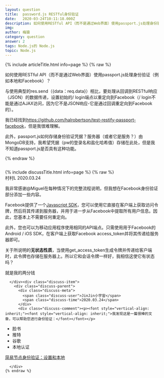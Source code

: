 ```yaml
---
layout: question
title:  password.js RESTful身份验证
date:   2020-03-24T10:11:18.000Z
description: 如何使用RESTful API（而不是通过Web界面）使用passport.js处理身份验证（例如本地和Facebook）？与使用典型的res.sen...
img: 
author: 梅猿
category: question
answer: 2
tags: Node.js的 Node.js
topic: Node.js
---
```

<div class="article-root">
  <div class="article">
    {% include articleTitle.html info=page %}
    {% raw %}
    <div class="article-content"><p><font style="vertical-align: inherit;"><font style="vertical-align: inherit;">如何使用RESTful API（而不是通过Web界面）使用passport.js处理身份验证（例如本地和Facebook）？</font></font></p>

<p><font style="vertical-align: inherit;"><font style="vertical-align: inherit;">与使用典型的res.send（{data：req.data}）相比，要处理从回调到RESTful响应（JSON）的数据传递，设置初始的/ login端点以重定向到Facebook（/ login不能是通过AJAX访问，因为它不是JSON响应-它是通过​​回调重定向到Facebook的）。</font></font></p>

<p><font style="vertical-align: inherit;"><font style="vertical-align: inherit;">我已经找到</font></font><a href="https://github.com/halrobertson/test-restify-passport-facebook"><font style="vertical-align: inherit;"><font style="vertical-align: inherit;">https://github.com/halrobertson/test-restify-passport-facebook</font></font></a><font style="vertical-align: inherit;"><font style="vertical-align: inherit;">，但是我很难理解。</font></font></p>

<p><font style="vertical-align: inherit;"><font style="vertical-align: inherit;">此外，passport.js如何存储身份验证凭据？</font><font style="vertical-align: inherit;">服务器（或者它是服务？）由MongoDB支持，我希望凭据（pw的登录名和盐化哈希值）存储在此处，但是我不知道passport.js是否具有这种功能。</font></font></p></div>
    {% endraw %}
  </div>
  <p style="height: 0;width:0;overflow: hidden;"> 第3622篇《password.js RESTful身份验证》来自Winter(https://github.com/aiyld/aiyld.github.io)的站点</p>
  <div class="discuss-wrapper">
    {% include discussTitle.html info=page %}
    {% raw %}
    <div class="discuss-item">
        <div class="discuss-parent">
          <div class="discuss-meta">
            <span class="discuss-user">村村L</span>
            <span class="discuss-time">2020.03.24</span>
          </div>
          <div class="discuss-comment"><p><font style="vertical-align: inherit;"><font style="vertical-align: inherit;">我非常感谢@Miguel在每种情况下的完整流程说明，但我想在Facebook身份验证部分添加一些内容。</font></font></p>

<p><font style="vertical-align: inherit;"><font style="vertical-align: inherit;">Facebook提供了一个</font></font><a href="https://developers.facebook.com/docs/facebook-login/getting-started-web/"><font style="vertical-align: inherit;"><font style="vertical-align: inherit;">Javascript SDK</font></font></a><font style="vertical-align: inherit;"><font style="vertical-align: inherit;">，您可以使用它直接在客户端上获取访问令牌，然后将其传递到服务器，并用于进一步从Facebook中提取所有用户信息。</font><font style="vertical-align: inherit;">因此，您基本上不需要任何重定向。</font></font></p>

<p><font style="vertical-align: inherit;"><font style="vertical-align: inherit;">此外，您也可以为移动应用程序使用相同的API端点。</font><font style="vertical-align: inherit;">只需使用用于Facebook的Android / iOS SDK，在客户端上获取Facebook access_token并将其传递给服务器即可。</font></font></p>

<p><font style="vertical-align: inherit;"><font style="vertical-align: inherit;">关于</font><font style="vertical-align: inherit;">所说明</font><font style="vertical-align: inherit;">的</font></font><strong><font style="vertical-align: inherit;"><font style="vertical-align: inherit;">无状态性质</font></font></strong><font style="vertical-align: inherit;"><font style="vertical-align: inherit;">，当使用get_access_token生成令牌并传递给客户端时，此令牌也存储在服务器上。</font><font style="vertical-align: inherit;">所以它和会话令牌一样好，我相信这使它有状态吗？</font></font></p>

<p><font style="vertical-align: inherit;"><font style="vertical-align: inherit;">就是我的两分钱 </font></font></p></div>
        </div>
        
      </div><div class="discuss-item">
        <div class="discuss-parent">
          <div class="discuss-meta">
            <span class="discuss-user">JinJin小宇宙</span>
            <span class="discuss-time">2020.03.24</span>
          </div>
          <div class="discuss-comment"><p><font style="vertical-align: inherit;"><font style="vertical-align: inherit;">我发现这是一篇很棒的文章，可以帮助您进行身份验证：</font></font></p>

<ul>
<li><font style="vertical-align: inherit;"><font style="vertical-align: inherit;">脸书</font></font></li>
<li><font style="vertical-align: inherit;"><font style="vertical-align: inherit;">推特</font></font></li>
<li><font style="vertical-align: inherit;"><font style="vertical-align: inherit;">谷歌</font></font></li>
<li><font style="vertical-align: inherit;"><font style="vertical-align: inherit;">本地认证</font></font></li>
</ul>

<p><a href="https://scotch.io/tutorials/easy-node-authentication-setup-and-local" rel="nofollow"><font style="vertical-align: inherit;"><font style="vertical-align: inherit;">简易节点身份验证：设置和本地</font></font></a></p></div>
        </div>
        
      </div>
    {% endraw %}
  </div>
<div>
